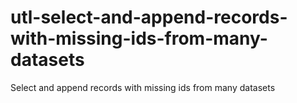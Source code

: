 # utl-select-and-append-records-with-missing-ids-from-many-datasets
Select and append records with missing ids from many datasets
